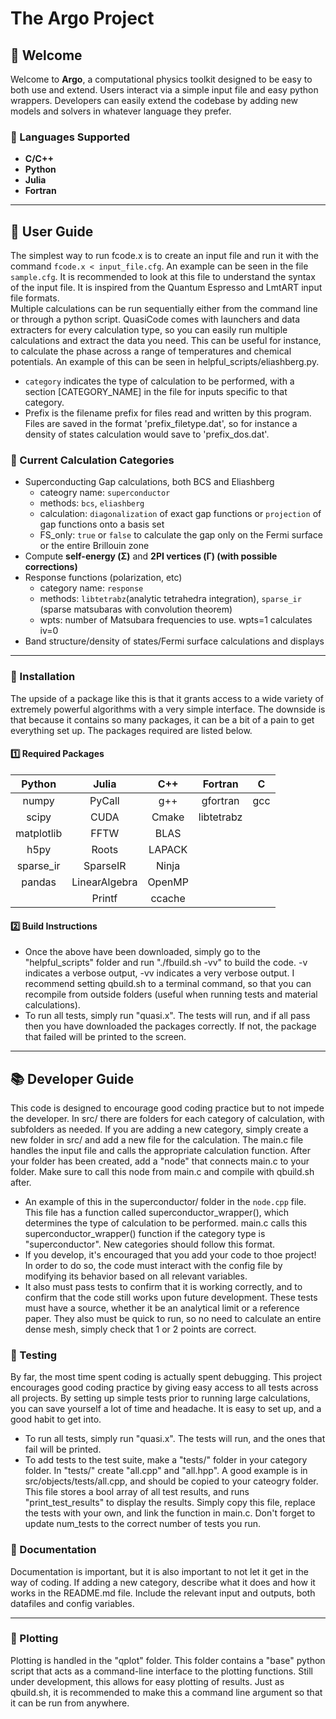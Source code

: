 # The Argo Project
## **🚀 Welcome**  
Welcome to **Argo**, a computational physics toolkit designed to be easy to both use and extend. Users interact via a simple input file and easy python wrappers. Developers can easily extend the codebase by adding new models and solvers in whatever language they prefer.

### **🔹 Languages Supported**
- **C/C++** 
- **Python** 
- **Julia** 
- **Fortran** 

---

## **📖 User Guide**  
The simplest way to run fcode.x is to create an input file and run it with the command `fcode.x < input_file.cfg`. An example can be seen in the file `sample.cfg`. It is recommended to look at this file to understand the syntax of the input file. It is inspired from the Quantum Espresso and LmtART input file formats.\
Multiple calculations can be run sequentially either from the command line or through a python script. QuasiCode comes with launchers and data extracters for every calculation type, so you can easily run multiple calculations and extract the data you need. This can be useful for instance, to calculate the phase across a range of temperatures and chemical potentials. An example of this can be seen in helpful_scripts/eliashberg.py.
 - `category` indicates the type of calculation to be performed, with a section [CATEGORY_NAME] in the file for inputs specific to that category. 
 - Prefix is the filename prefix for files read and written by this program. Files are saved in the format 'prefix_filetype.dat', so for instance a density of states calculation would save to 'prefix_dos.dat'.

### **🔹 Current Calculation Categories**
- Superconducting Gap calculations, both BCS and Eliashberg
   - cateogry name: `superconductor`
   - methods: `bcs`, `eliashberg`
   - calculation: `diagonalization` of exact gap functions or `projection` of gap functions onto a basis set
   - FS_only: `true` or `false` to calculate the gap only on the Fermi surface or the entire Brillouin zone
- Compute **self-energy (Σ)** and **2PI vertices (Γ) (with possible corrections)**  
- Response functions (polarization, etc)
    - category name: `response`
    - methods: `libtetrabz`(analytic tetrahedra integration), `sparse_ir` (sparse matsubaras with convolution theorem)
    - wpts: number of Matsubara frequencies to use. wpts=1 calculates iv=0
- Band structure/density of states/Fermi surface calculations and displays

---

### **🔹 Installation**  
The upside of a package like this is that it grants access to a wide variety of extremely powerful algorithms with a very simple interface. The downside is that because it contains so many packages, it can be a bit of a pain to get everything set up. The packages required are listed below.

#### **1️⃣  Required Packages**  
| Python     | Julia         | C++    | Fortran    | C    |
|:----------:|:-------------:|:------:|:----------:|:----:|
| numpy      | PyCall        | g++    | gfortran   | gcc  |
| scipy      | CUDA          | Cmake  | libtetrabz |      |
| matplotlib | FFTW          | BLAS   |            |      |
| h5py       | Roots         | LAPACK |            |      |
| sparse_ir  | SparseIR      | Ninja  |            |      |
| pandas     | LinearAlgebra | OpenMP |            |      |
|            | Printf        | ccache |            |      |


#### **2️⃣ Build Instructions**  
 - Once the above have been downloaded, simply go to the "helpful_scripts" folder and run "./fbuild.sh -vv" to build the code. -v indicates a verbose output, -vv indicates a very verbose output. I recommend setting qbuild.sh to a terminal command, so that you can recompile from outside folders (useful when running tests and material calculations).
 - To run all tests, simply run "quasi.x". The tests will run, and if all pass then you have downloaded the packages correctly. If not, the package that failed will be printed to the screen.

---

## **📚 Developer Guide**
This code is designed to encourage good coding practice but to not impede the developer. In src/ there are folders for each category of calculation, with subfolders as needed. If you are adding a new category, simply create a new folder in src/ and add a new file for the calculation. The main.c file handles the input file and calls the appropriate calculation function. After your folder has been created, add a "node" that connects main.c to your folder. Make sure to call this node from main.c and compile with qbuild.sh after.
   - An example of this in the superconductor/ folder in the `node.cpp` file. This file has a function called superconductor_wrapper(), which determines the type of calculation to be performed. main.c calls this superconductor_wrapper() function if the category type is "superconductor". New categories should follow this format.
   - If you develop, it's encouraged that you add your code to thoe project! In order to do so, the code must interact with the config file by modifying its behavior based on all relevant variables. 
   - It also must pass tests to confirm that it is working correctly, and to confirm that the code still works upon future development. These tests must have a source, whether it be an analytical limit or a reference paper. They also must be quick to run, so no need to calculate an entire dense mesh, simply check that 1 or 2 points are correct.

### **🔹 Testing**  
 By far, the most time spent coding is actually spent debugging. This project encourages good coding practice by giving easy access to all tests across all projects. By setting up simple tests prior to running large calculations, you can save yourself a lot of time and headache. It is easy to set up, and a good habit to get into.
 - To run all tests, simply run "quasi.x". The tests will run, and the ones that fail will be printed. 
 - To add tests to the test suite, make a "tests/" folder in your category folder. In "tests/" create "all.cpp" and "all.hpp". A good example is in src/objects/tests/all.cpp, and should be copied to your cateogry folder. This file stores a bool array of all test results, and runs "print_test_results" to display the results. Simply copy this file, replace the tests with your own, and link the function in main.c. Don't forget to update num_tests to the correct number of tests you run.

### **🔹 Documentation**
Documentation is important, but it is also important to not let it get in the way of coding. If adding a new category, describe what it does and how it works in the README.md file. Include the relevant input and outputs, both datafiles and config variables. 

---

### **🔹 Plotting**  
Plotting is handled in the "qplot" folder. This folder contains a "base" python script that acts as a command-line interface to the plotting functions. Still under development, this allows for easy plotting of results. Just as qbuild.sh, it is recommended to make this a command line argument so that it can be run from anywhere.

